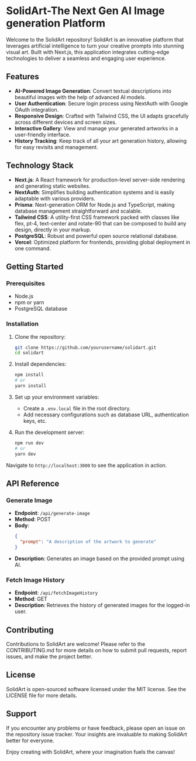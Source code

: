 # SolidArt-The Next Gen AI Image generation Platform 

Welcome to the SolidArt repository! SolidArt is an innovative platform that leverages artificial intelligence to turn your creative prompts into stunning visual art. Built with Next.js, this application integrates cutting-edge technologies to deliver a seamless and engaging user experience.

## Features

- **AI-Powered Image Generation**: Convert textual descriptions into beautiful images with the help of advanced AI models.
- **User Authentication**: Secure login process using NextAuth with Google OAuth integration.
- **Responsive Design**: Crafted with Tailwind CSS, the UI adapts gracefully across different devices and screen sizes.
- **Interactive Gallery**: View and manage your generated artworks in a user-friendly interface.
- **History Tracking**: Keep track of all your art generation history, allowing for easy revisits and management.

## Technology Stack

- **Next.js**: A React framework for production-level server-side rendering and generating static websites.
- **NextAuth**: Simplifies building authentication systems and is easily adaptable with various providers.
- **Prisma**: Next-generation ORM for Node.js and TypeScript, making database management straightforward and scalable.
- **Tailwind CSS**: A utility-first CSS framework packed with classes like flex, pt-4, text-center and rotate-90 that can be composed to build any design, directly in your markup.
- **PostgreSQL**: Robust and powerful open source relational database.
- **Vercel**: Optimized platform for frontends, providing global deployment in one command.

## Getting Started

### Prerequisites

- Node.js
- npm or yarn
- PostgreSQL database

### Installation

1. Clone the repository:
   ```bash
   git clone https://github.com/yourusername/solidart.git
   cd solidart
   ```

2. Install dependencies:
   ```bash
   npm install
   # or
   yarn install
   ```

3. Set up your environment variables:
   - Create a `.env.local` file in the root directory.
   - Add necessary configurations such as database URL, authentication keys, etc.

4. Run the development server:
   ```bash
   npm run dev
   # or
   yarn dev
   ```

Navigate to `http://localhost:3000` to see the application in action.

## API Reference

### Generate Image
- **Endpoint**: `/api/generate-image`
- **Method**: POST
- **Body**: 
  ```json
  {
    "prompt": "A description of the artwork to generate"
  }
  ```
- **Description**: Generates an image based on the provided prompt using AI.

### Fetch Image History
- **Endpoint**: `/api/fetchImageHistory`
- **Method**: GET
- **Description**: Retrieves the history of generated images for the logged-in user.

## Contributing

Contributions to SolidArt are welcome! Please refer to the CONTRIBUTING.md for more details on how to submit pull requests, report issues, and make the project better.

## License

SolidArt is open-sourced software licensed under the MIT license. See the LICENSE file for more details.

## Support

If you encounter any problems or have feedback, please open an issue on the repository issue tracker. Your insights are invaluable to making SolidArt better for everyone.

Enjoy creating with SolidArt, where your imagination fuels the canvas!
